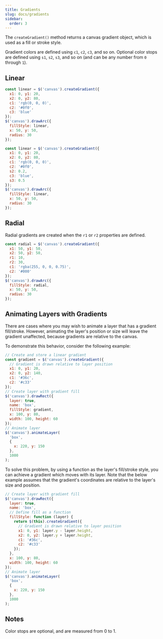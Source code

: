 ```yaml
---
title: Gradients
slug: docs/gradients
sidebar:
  order: 3
---
```


The `createGradient()` method returns a canvas gradient object, which is used as a fill or stroke style.

Gradient colors are defined using `c1`, `c2`, `c3`, and so on. Optional color stops are defined using `s1`, `s2`, `s3`, and so on (and can be any number from `0` through `1`).

## Linear

```js
const linear = $('canvas').createGradient({
  x1: 0, y1: 20,
  x2: 0, y2: 80,
  c1: 'rgb(0, 0, 0)',
  c2: '#0f0',
  c3: 'blue'
});
$('canvas').drawArc({
  fillStyle: linear,
  x: 50, y: 50,
  radius: 30
});
```

```js
const linear = $('canvas').createGradient({
  x1: 0, y1: 20,
  x2: 0, y2: 80,
  c1: 'rgb(0, 0, 0)',
  c2: '#0f0',
  s2: 0.2,
  c3: 'blue',
  s3: 0.5
});
$('canvas').drawArc({
  fillStyle: linear,
  x: 50, y: 50,
  radius: 30
});
```

## Radial

Radial gradients are created when the `r1` or `r2` properties are defined.

```js
const radial = $('canvas').createGradient({
  x1: 50, y1: 50,
  x2: 50, y2: 50,
  r1: 10,
  r2: 30,
  c1: 'rgba(255, 0, 0, 0.75)',
  c2: '#000'
});
$('canvas').drawArc({
  fillStyle: radial,
  x: 50, y: 50,
  radius: 30
});
```

## Animating Layers with Gradients

There are cases where you may wish to animate a layer that has a gradient fill/stroke. However, animating the layer's position or size will leave the gradient unaffected, because gradients are relative to the canvas.

To demonstrate this behavior, consider the following example:

```js
// Create and store a linear gradient
const gradient = $('canvas').createGradient({
  // Gradient is drawn relative to layer position
  x1: 0, y1: 20,
  x2: 0, y2: 140,
  c1: '#36c',
  c2: '#c33'
});
// Create layer with gradient fill
$('canvas').drawRect({
  layer: true,
  name: 'box',
  fillStyle: gradient,
  x: 100, y: 80,
  width: 100, height: 60
});
// Animate layer
$('canvas').animateLayer(
  'box',
  {
    x: 220, y: 150
  },
  1000
);
```

To solve this problem, by using a function as the layer's fill/stroke style, you can achieve a gradient which moves with its layer. Note that the below example assumes that the gradient's coordinates are relative to the layer's size and position.

```js
// Create layer with gradient fill
$('canvas').drawRect({
  layer: true,
  name: 'box',
  // Define fill as a function
  fillStyle: function (layer) {
    return $(this).createGradient({
      // Gradient is drawn relative to layer position
      x1: 0, y1: layer.y - layer.height,
      x2: 0, y2: layer.y + layer.height,
      c1: '#36c',
      c2: '#c33'
    });
  },
  x: 100, y: 80,
  width: 100, height: 60
});
// Animate layer
$('canvas').animateLayer(
  'box',
  {
    x: 220, y: 150
  },
  1000
);
```

## Notes

Color stops are optional, and are measured from 0 to 1.

